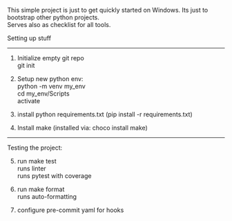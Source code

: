 This simple project is just to get quickly started on Windows.
Its just to bootstrap other python projects.  
Serves also as checklist for all tools.

Setting up stuff

------------------------

1. Initialize empty git repo  
    git init

2. Setup new python env:  
    python -m venv my_env  
    cd my_env/Scripts  
    activate  

3. install python requirements.txt (pip install -r requirements.txt)

4. Install make (installed via: choco install make)

------------------------

Testing the project:   

5. run make test  
    runs linter  
    runs pytest with coverage

6. run make format  
    runs auto-formatting

7. configure pre-commit yaml for hooks

